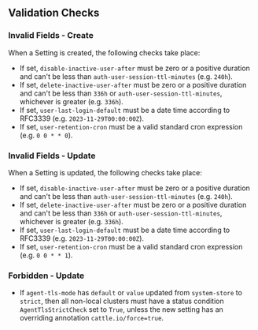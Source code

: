 ## Validation Checks

### Invalid Fields - Create

When a Setting is created, the following checks take place:

- If set, `disable-inactive-user-after` must be zero or a positive duration and can't be less than `auth-user-session-ttl-minutes` (e.g. `240h`).
- If set, `delete-inactive-user-after` must be zero or a positive duration and can't be less than `336h` or `auth-user-session-ttl-minutes`, whichever is greater (e.g. `336h`).
- If set, `user-last-login-default` must be a date time according to RFC3339 (e.g. `2023-11-29T00:00:00Z`).
- If set, `user-retention-cron` must be a valid standard cron expression (e.g. `0 0 * * 0`).

### Invalid Fields - Update

When a Setting is updated, the following checks take place:

- If set, `disable-inactive-user-after` must be zero or a positive duration and can't be less than `auth-user-session-ttl-minutes` (e.g. `240h`).
- If set, `delete-inactive-user-after` must be zero or a positive duration and can't be less than `336h` or `auth-user-session-ttl-minutes`, whichever is greater (e.g. `336h`).
- If set, `user-last-login-default` must be a date time according to RFC3339 (e.g. `2023-11-29T00:00:00Z`).
- If set, `user-retention-cron` must be a valid standard cron expression (e.g. `0 0 * * 1`).

### Forbidden - Update

- If `agent-tls-mode` has `default` or `value` updated from `system-store` to `strict`, then all non-local clusters must
  have a status condition `AgentTlsStrictCheck` set to `True`, unless the new setting has an overriding
  annotation `cattle.io/force=true`.
